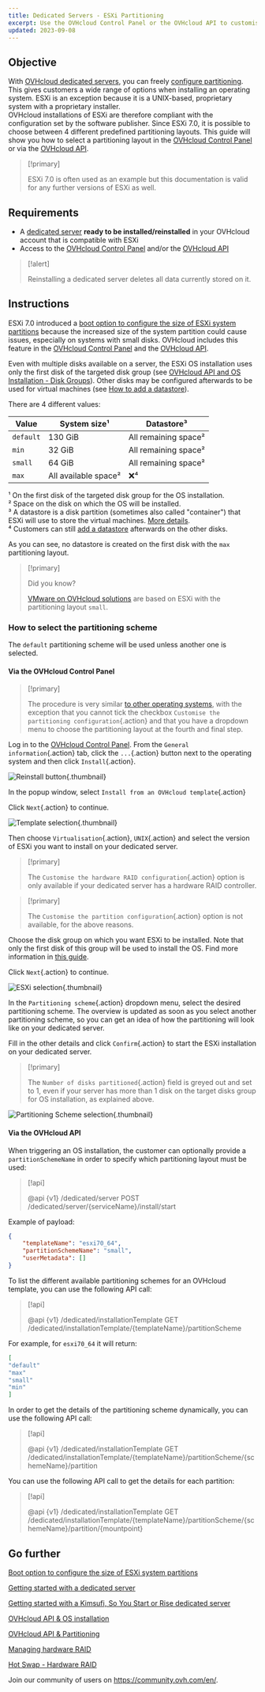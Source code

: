 ```yaml
---
title: Dedicated Servers - ESXi Partitioning
excerpt: Use the OVHcloud Control Panel or the OVHcloud API to customise ESXi system partitions
updated: 2023-09-08
---
```


## Objective

With [OVHcloud dedicated servers](https://www.ovhcloud.com/es/bare-metal/), you can freely [configure partitioning](partitioning_ovh1.). This gives customers a wide range of options when installing an operating system. ESXi is an exception because it is a UNIX-based, proprietary system with a proprietary installer.<br />
OVHcloud installations of ESXi are therefore compliant with the configuration set by the software publisher. Since ESXi 7.0, it is possible to choose between 4 different predefined partitioning layouts. This guide will show you how to select a partitioning layout in the [OVHcloud Control Panel](https://ovh.com/manager/#/dedicated/configuration) or via the [OVHcloud API](https://ca.api.ovh.com/).

> [!primary]
>
> ESXi 7.0 is often used as an example but this documentation is valid for any further versions of ESXi as well.
>

## Requirements

- A [dedicated server](https://www.ovhcloud.com/es/bare-metal/) **ready to be installed/reinstalled** in your OVHcloud account that is compatible with ESXi
- Access to the [OVHcloud Control Panel](https://ovh.com/manager/#/dedicated/configuration) and/or the [OVHcloud API](https://ca.api.ovh.com/)

> [!alert]
>
> Reinstalling a dedicated server deletes all data currently stored on it.
>

## Instructions

ESXi 7.0 introduced a [boot option to configure the size of ESXi system partitions](https://kb.vmware.com/s/article/81166) because the increased size of the system partition could cause issues, especially on systems with small disks. OVHcloud includes this feature in the [OVHcloud Control Panel](https://ovh.com/manager/#/dedicated/configuration) and the [OVHcloud API](https://ca.api.ovh.com/).

Even with multiple disks available on a server, the ESXi OS installation uses only the first disk of the targeted disk group (see [OVHcloud API and OS Installation - Disk Groups](api-os-installation#disk-group.)). Other disks may be configured afterwards to be used for virtual machines (see [How to add a datastore](hgrstor2_system_configuration#add-datastore.)).

There are 4 different values:

|Value|System size¹|Datastore³|
|---|---|---|
|`default`|130 GiB|All remaining space²|
|`min`|32 GiB|All remaining space²|
|`small`|64 GiB|All remaining space²|
|`max`|All available space²|❌⁴|

¹ On the first disk of the targeted disk group for the OS installation.<br />
² Space on the disk on which the OS will be installed.<br />
³ A datastore is a disk partition (sometimes also called "container") that ESXi will use to store the virtual machines. [More details](https://docs.vmware.com/en/VMware-vSphere/7.0/com.vmware.vsphere.storage.doc/GUID-5EE84941-366D-4D37-8B7B-767D08928888.html).<br />
⁴ Customers can still [add a datastore](hgrstor2_system_configuration#add-datastore.) afterwards on the other disks.

As you can see, no datastore is created on the first disk with the `max` partitioning layout.

> [!primary]
>
> Did you know?
>
> [VMware on OVHcloud solutions](https://www.ovhcloud.com/es/hosted-private-cloud/vmware/) are based on ESXi with the partitioning layout `small`.
>

### How to select the partitioning scheme

The `default` partitioning scheme will be used unless another one is selected.

#### Via the OVHcloud Control Panel

> [!primary]
>
> The procedure is very similar [to other operating systems](getting-started-with-dedicated-server1.), with the exception that you cannot tick the checkbox `Customise the partitioning configuration`{.action} and that you have a dropdown menu to choose the partitioning layout at the fourth and final step.
>

Log in to the [OVHcloud Control Panel](https://ca.ovh.com/auth/?action=gotomanager&from=https://www.ovh.com/world/&ovhSubsidiary=ws). From the `General information`{.action} tab, click the `...`{.action} button next to the operating system and then click `Install`{.action}.

![Reinstall button](reinstalling-your-server-00.png){.thumbnail}

In the popup window, select `Install from an OVHcloud template`{.action}

Click `Next`{.action} to continue.

![Template selection](reinstalling-your-server-01.png){.thumbnail}

Then choose `Virtualisation`{.action}, `UNIX`{.action} and select the version of ESXi you want to install on your dedicated server.

> [!primary]
>
> The `Customise the hardware RAID configuration`{.action} option is only available if your dedicated server has a hardware RAID controller.
>

> [!primary]
>
> The `Customise the partition configuration`{.action} option is not available, for the above reasons.
>

Choose the disk group on which you want ESXi to be installed. Note that only the first disk of this group will be used to install the OS. Find more information in [this guide](api-os-installation#disk-group.).

Click `Next`{.action} to continue.

![ESXi selection](reinstalling-your-server-02.png){.thumbnail}

In the `Partitioning scheme`{.action} dropdown menu, select the desired partitioning scheme. The overview is updated as soon as you select another partitioning scheme, so you can get an idea of how the partitioning will look like on your dedicated server.

Fill in the other details and click `Confirm`{.action} to start the ESXi installation on your dedicated server.

> [!primary]
>
>  The `Number of disks partitioned`{.action} field is greyed out and set to 1, even if your server has more than 1 disk on the target disks group for OS installation, as explained above.
>

![Partitioning Scheme selection](esxi-custom-scheme-00.png){.thumbnail}

#### Via the OVHcloud API

When triggering an OS installation, the customer can optionally provide a `partitionSchemeName` in order to specify which partitioning layout must be used:

> [!api]
>
> @api {v1} /dedicated/server POST /dedicated/server/{serviceName}/install/start
>

Example of payload:

```json
{
    "templateName": "esxi70_64",
    "partitionSchemeName": "small",
    "userMetadata": []
}
```

To list the different available partitioning schemes for an OVHcloud template, you can use the following API call:

> [!api]
>
> @api {v1} /dedicated/installationTemplate GET /dedicated/installationTemplate/{templateName}/partitionScheme
>

For example, for `esxi70_64` it will return:

```json
[
"default"
"max"
"small"
"min"
]
```

In order to get the details of the partitioning scheme dynamically, you can use the following API call:

> [!api]
>
> @api {v1} /dedicated/installationTemplate GET /dedicated/installationTemplate/{templateName}/partitionScheme/{schemeName}/partition
>

You can use the following API call to get the details for each partition:

> [!api]
>
> @api {v1} /dedicated/installationTemplate GET /dedicated/installationTemplate/{templateName}/partitionScheme/{schemeName}/partition/{mountpoint}
>

## Go further <a name="gofurther"></a>

[Boot option to configure the size of ESXi system partitions](https://kb.vmware.com/s/article/81166)

[Getting started with a dedicated server](getting-started-with-dedicated-server1.)

[Getting started with a Kimsufi, So You Start or Rise dedicated server](getting-started-with-dedicated-server-eco1.)

[OVHcloud API & OS installation](api-os-installation1.)

[OVHcloud API & Partitioning](partitioning_ovh1.)

[Managing hardware RAID](raid_hard1.)

[Hot Swap - Hardware RAID](hotswap_raid_hard1.)

Join our community of users on <https://community.ovh.com/en/>.
